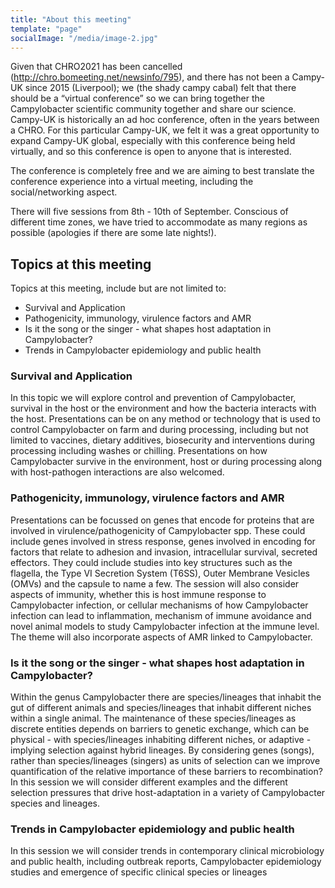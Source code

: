 ```yaml
---
title: "About this meeting"
template: "page"
socialImage: "/media/image-2.jpg"
---
```


Given that CHRO2021 has been cancelled (http://chro.bomeeting.net/newsinfo/795), and there has not been a Campy-UK since 2015 (Liverpool); we (the shady campy cabal) felt that there should be a “virtual conference” so we can bring together the Campylobacter scientific community together and share our science. Campy-UK is historically an ad hoc conference, often in the years between a CHRO. For this particular Campy-UK, we felt it was a great opportunity to expand Campy-UK global, especially with this conference being held virtually, and so this conference is open to anyone that is interested.

The conference is completely free and we are aiming to best translate the conference experience into a virtual meeting, including the social/networking aspect. 

There will five sessions from 8th - 10th of September. Conscious of different time zones, we have tried to accommodate as many regions as possible (apologies if there are some late nights!). 

## Topics at this meeting
Topics at this meeting, include but are not limited to: 
* Survival and Application
* Pathogenicity, immunology, virulence factors and AMR
* Is it the song or the singer - what shapes host adaptation in Campylobacter?
* Trends in Campylobacter epidemiology and public health

### Survival and Application
In this topic we will explore control and prevention of Campylobacter, survival in the host or the environment and how the bacteria interacts with the host. Presentations can be on any method or technology that is used to control Campylobacter on farm and during processing, including but not limited to vaccines, dietary additives, biosecurity and  interventions during processing including washes or chilling. Presentations on how Campylobacter survive in the environment, host or during processing along with host-pathogen interactions are also welcomed. 

### Pathogenicity, immunology, virulence factors and AMR
Presentations can be focussed on genes that encode for proteins that are involved in virulence/pathogenicity of Campylobacter spp. These could include genes involved in stress response, genes involved in encoding for factors that relate to adhesion and invasion, intracellular survival, secreted effectors. They could include studies into key structures such as the flagella, the Type VI Secretion System (T6SS), Outer Membrane Vesicles (OMVs) and the capsule to name a few. The session will also consider aspects of immunity, whether this is host immune response to Campylobacter infection, or cellular mechanisms of how Campylobacter infection can lead to inflammation, mechanism of immune avoidance and novel animal models to study Campylobacter infection at the immune level. The theme will also incorporate aspects of AMR linked to Campylobacter. 

### Is it the song or the singer - what shapes host adaptation in Campylobacter?
Within the genus Campylobacter there are species/lineages that inhabit the gut of different animals and species/lineages that inhabit different niches within a single animal. The maintenance of these species/lineages as discrete entities depends on barriers to genetic exchange, which can be physical - with species/lineages inhabiting different niches, or adaptive - implying selection against hybrid lineages. By considering genes (songs), rather than species/lineages (singers) as units of selection can we improve quantification of the relative importance of these barriers to recombination? In this session we will consider different examples and the different selection pressures that 
drive host-adaptation in a variety of Campylobacter species and lineages.

### Trends in Campylobacter epidemiology and public health
In this session we will consider trends in contemporary clinical microbiology and public health, including outbreak reports, Campylobacter epidemiology studies and emergence of specific clinical species or lineages